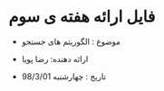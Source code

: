 # فایل ارائه هفته ی سوم 


* موضوع : الگوریتم های جستجو

* ارائه دهنده: رضا پویا

* تاریخ :  چهارشنبه 98/3/01

